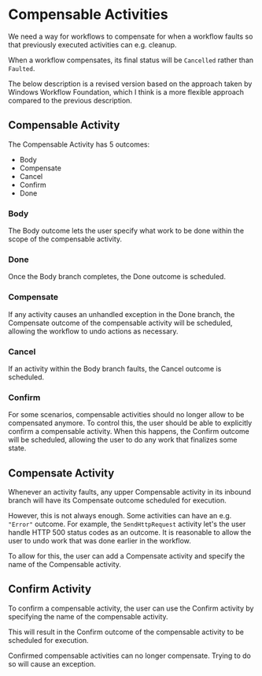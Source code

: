 # Compensable Activities
We need a way for workflows to compensate for when a workflow faults so that previously executed activities can e.g. cleanup.

When a workflow compensates, its final status will be ```Cancelled``` rather than ```Faulted```.

The below description is a revised version based on the approach taken by Windows Workflow Foundation, which I think is a more flexible approach compared to the previous description.

## Compensable Activity
The Compensable Activity has 5 outcomes:

- Body
- Compensate
- Cancel
- Confirm
- Done

### Body

The Body outcome lets the user specify what work to be done within the scope of the compensable activity.

### Done

Once the Body branch completes, the Done outcome is scheduled.

### Compensate

If any activity causes an unhandled exception in the Done branch, the Compensate outcome of the compensable activity will be scheduled, allowing the workflow to undo actions as necessary.

### Cancel
If an activity within the Body branch faults, the Cancel outcome is scheduled.

### Confirm

For some scenarios, compensable activities should no longer allow to be compensated anymore.
To control this, the user should be able to explicitly confirm a compensable activity. When this happens, the Confirm outcome will be scheduled, allowing the user to do any work that finalizes some state.

## Compensate Activity
Whenever an activity faults, any upper Compensable activity in its inbound branch will have its Compensate outcome scheduled for execution.

However, this is not always enough. Some activities can have an e.g. ```"Error"``` outcome. For example, the ```SendHttpRequest``` activity let's the user handle HTTP 500 status codes as an outcome. It is reasonable to allow the user to undo work that was done earlier in the workflow.

To allow for this, the user can add a Compensate activity and specify the name of the Compensable activity.

## Confirm Activity
To confirm a compensable activity, the user can use the Confirm activity by specifying the name of the compensable activity.

This will result in the Confirm outcome of the compensable activity to be scheduled for execution.

Confirmed compensable activities can no longer compensate. Trying to do so will cause an exception.